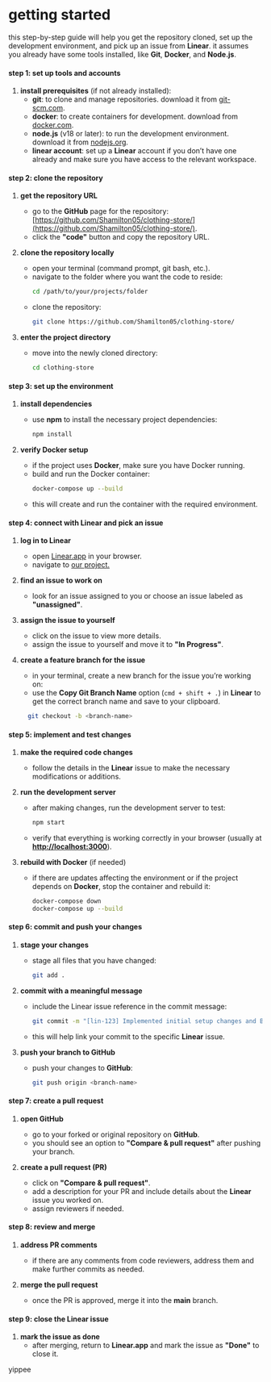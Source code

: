 # getting started

this step-by-step guide will help you get the repository cloned, set up the development environment, and pick up an issue from **Linear**. it assumes you already have some tools installed, like **Git**, **Docker**, and **Node.js**.

#### **step 1: set up tools and accounts**

1. **install prerequisites** (if not already installed):
   - **git**: to clone and manage repositories. download it from [git-scm.com](https://git-scm.com/).
   - **docker**: to create containers for development. download from [docker.com](https://www.docker.com/get-started).
   - **node.js** (v18 or later): to run the development environment. download it from [nodejs.org](https://nodejs.org/).
   - **linear account**: set up a **Linear** account if you don’t have one already and make sure you have access to the relevant workspace.

#### **step 2: clone the repository**

1. **get the repository URL**

   - go to the **GitHub** page for the repository: [https://github.com/Shamilton05/clothing-store/](https://github.com/Shamilton05/clothing-store/).
   - click the **"code"** button and copy the repository URL.

2. **clone the repository locally**

   - open your terminal (command prompt, git bash, etc.).
   - navigate to the folder where you want the code to reside:
     ```bash
     cd /path/to/your/projects/folder
     ```
   - clone the repository:
     ```bash
     git clone https://github.com/Shamilton05/clothing-store/
     ```

3. **enter the project directory**

   - move into the newly cloned directory:
     ```bash
     cd clothing-store
     ```

#### **step 3: set up the environment**

1. **install dependencies**

   - use **npm** to install the necessary project dependencies:
     ```bash
     npm install
     ```

2. **verify Docker setup**

   - if the project uses **Docker**, make sure you have Docker running.
   - build and run the Docker container:
     ```bash
     docker-compose up --build
     ```
   - this will create and run the container with the required environment.

#### **step 4: connect with Linear and pick an issue**

1. **log in to Linear**

   - open [Linear.app](https://linear.app/) in your browser.
   - navigate to [our project.](https://linear.app/closetcats/project/cat-closet-bf507114ad1e)

2. **find an issue to work on**

   - look for an issue assigned to you or choose an issue labeled as **"unassigned"**.

3. **assign the issue to yourself**

   - click on the issue to view more details.
   - assign the issue to yourself and move it to **"In Progress"**.

4. **create a feature branch for the issue**

   - in your terminal, create a new branch for the issue you’re working on:
   - use the **Copy Git Branch Name** option (`cmd + shift + .`) in **Linear** to get the correct branch name and save to your clipboard.

   ```bash
     git checkout -b <branch-name>
   ```

#### **step 5: implement and test changes**

1. **make the required code changes**

   - follow the details in the **Linear** issue to make the necessary modifications or additions.

2. **run the development server**

   - after making changes, run the development server to test:
     ```bash
     npm start
     ```
   - verify that everything is working correctly in your browser (usually at **[http://localhost:3000](http://localhost:3000)**).

3. **rebuild with Docker** (if needed)

   - if there are updates affecting the environment or if the project depends on **Docker**, stop the container and rebuild it:
     ```bash
     docker-compose down
     docker-compose up --build
     ```

#### **step 6: commit and push your changes**

1. **stage your changes**

   - stage all files that you have changed:
     ```bash
     git add .
     ```

2. **commit with a meaningful message**

   - include the Linear issue reference in the commit message:
     ```bash
     git commit -m "[lin-123] Implemented initial setup changes and Babylon.js scene setup"
     ```
   - this will help link your commit to the specific **Linear** issue.

3. **push your branch to GitHub**

   - push your changes to **GitHub**:
     ```bash
     git push origin <branch-name>
     ```

#### **step 7: create a pull request**

1. **open GitHub**

   - go to your forked or original repository on **GitHub**.
   - you should see an option to **"Compare & pull request"** after pushing your branch.

2. **create a pull request (PR)**

   - click on **"Compare & pull request"**.
   - add a description for your PR and include details about the **Linear** issue you worked on.
   - assign reviewers if needed.

#### **step 8: review and merge**

1. **address PR comments**

   - if there are any comments from code reviewers, address them and make further commits as needed.

2. **merge the pull request**

   - once the PR is approved, merge it into the **main** branch.

#### **step 9: close the Linear issue**

1. **mark the issue as done**
   - after merging, return to **Linear.app** and mark the issue as **"Done"** to close it.

yippee

